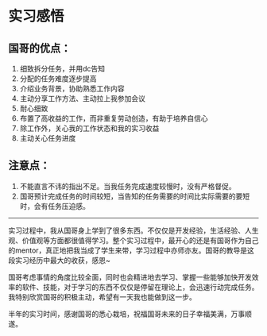 # 实习感悟
## 国哥的优点：
1.	细致拆分任务，并用dc告知
2.	分配的任务难度逐步提高
3.	介绍业务背景，协助熟悉工作内容
4.	主动分享工作方法、主动拉上我参加会议
5.	耐心细致
6.	布置了高收益的工作，而非重复劳动创造，有助于培养自信心
7.	除工作外，关心我的工作状态和我的实习收益
8.	主动关心任务进度

## 注意点：
1.	不能直言不讳的指出不足。当我任务完成速度较慢时，没有严格督促。
2. 国哥预计完成任务的时间较短，当告知的任务需要的时间比实际需要的要短时，会有任务压迫感。

----

实习过程中，我从国哥身上学到了很多东西。不仅仅是开发经验，生活经验、人生观、价值观等方面都很值得学习。整个实习过程中，最开心的还是有国哥作为自己的mentor，真正地把我当成了学生来带，学习过程中亦师亦友。国哥的教导是这段实习经历中最大的收获，感恩~

国哥考虑事情的角度比较全面，同时也会精进地去学习、掌握一些能够加快开发效率的软件、技能，对于学习的东西不仅仅是停留在理论上，会迅速行动完成任务。我特别欣赏国哥的积极主动，希望有一天我也能做到这一步。

半年的实习时间，感谢国哥的悉心栽培，祝福国哥未来的日子幸福美满，万事顺遂。
